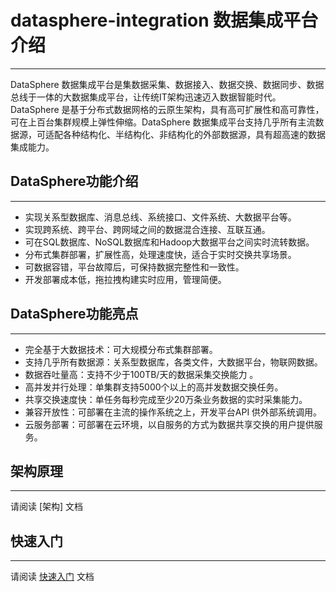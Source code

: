 # datasphere-integration 数据集成平台介绍
----------------------------------------------
DataSphere 数据集成平台是集数据采集、数据接入、数据交换、数据同步、数据总线于一体的大数据集成平台，让传统IT架构迅速迈入数据智能时代。DataSphere 是基于分布式数据网格的云原生架构，具有高可扩展性和高可靠性，可在上百台集群规模上弹性伸缩。DataSphere 数据集成平台支持几乎所有主流数据源，可适配各种结构化、半结构化、非结构化的外部数据源，具有超高速的数据集成能力。

## DataSphere功能介绍
----------------------------------------------
* 实现关系型数据库、消息总线、系统接口、文件系统、大数据平台等。
* 实现跨系统、跨平台、跨网域之间的数据混合连接、互联互通。
* 可在SQL数据库、NoSQL数据库和Hadoop大数据平台之间实时流转数据。
* 分布式集群部署，扩展性高，处理速度快，适合于实时交换共享场景。
* 可数据容错，平台故障后，可保持数据完整性和一致性。
* 开发部署成本低，拖拉拽构建实时应用，管理简便。



## DataSphere功能亮点
----------------------------------------------
* 完全基于大数据技术：可大规模分布式集群部署。
* 支持几乎所有数据源：关系型数据库，各类文件，大数据平台，物联网数据。
* 数据吞吐量高：支持不少于100TB/天的数据采集交换能力 。
* 高并发并行处理：单集群支持5000个以上的高并发数据交换任务。
* 共享交换速度快：单任务每秒完成至少20万条业务数据的实时采集能力。
* 兼容开放性：可部署在主流的操作系统之上，开发平台API 供外部系统调用。
* 云服务部署：可部署在云环境，以自服务的方式为数据共享交换的用户提供服务。

## 架构原理
----------------------------------------------
请阅读 [架构] 文档

## 快速入门
----------------------------------------------
请阅读  [快速入门](https://github.com/datasphere-oss/datasphere-integration/blob/master/QUICKSTART.md) 文档


